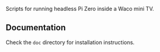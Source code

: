 Scripts for running headless Pi Zero inside a Waco mini TV.

Documentation
-------------

Check the `doc` directory for installation instructions.

